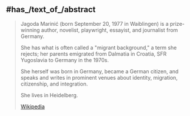 
## #has_/text_of_/abstract 

> Jagoda Marinić (born September 20, 1977 in Waiblingen) 
> is a prize-winning author, novelist, playwright, essayist, and journalist from Germany. 
> 
> She has what is often called a "migrant background," a term she rejects; 
> her parents emigrated from Dalmatia in Croatia, SFR Yugoslavia to Germany in the 1970s. 
> 
> She herself was born in Germany, became a German citizen, 
> and speaks and writes in prominent venues about identity, migration, citizenship, and integration. 
> 
> She lives in Heidelberg.
>
> [Wikipedia](https://en.wikipedia.org/wiki/Jagoda%20Marini%C4%87) 

